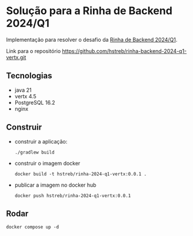 # Solução para a Rinha de Backend 2024/Q1

Implementação para resolver o desafio da [Rinha de Backend 2024/Q1](https://github.com/zanfranceschi/rinha-de-backend-2024-q1).

Link para o repositório https://github.com/hstreb/rinha-backend-2024-q1-vertx.git

## Tecnologias

- java 21
- vertx 4.5
- PostgreSQL 16.2
- nginx

## Construir

- construir a aplicação:

    ```shell
    ./gradlew build
    ```

- construir o imagem docker

    ````shell
    docker build -t hstreb/rinha-2024-q1-vertx:0.0.1 .
    ````

- publicar a imagem no docker hub

    ````shell
    docker push hstreb/rinha-2024-q1-vertx:0.0.1
    ````

## Rodar

```shell
docker compose up -d
```